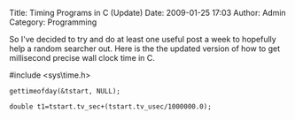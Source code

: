 Title: Timing Programs in C (Update)
Date: 2009-01-25 17:03
Author: Admin
Category: Programming

So I've decided to try and do at least one useful post a week to
hopefully help a random searcher out. Here is the the updated version of
how to get millisecond precise wall clock time in C.

\#include \<sys\\time.h\>

`gettimeofday(&tstart, NULL);`

`double t1=tstart.tv_sec+(tstart.tv_usec/1000000.0);`

</p>

